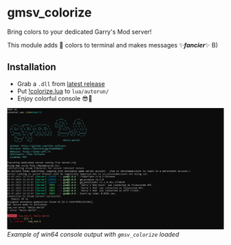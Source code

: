 # gmsv_colorize
Bring colors to your dedicated Garry's Mod server!

This module adds 🌈 colors to terminal and makes messages ✨***fancier***✨ B)

## Installation
* Grab a `.dll` from [latest release](https://github.com/Pika-Software/gmsv_colorize/releases)
* Put [!colorize.lua](/lua/autorun/!colorize.lua) to `lua/autorun/`
* Enjoy colorful console 😎🌈

![example](/screenshots/console_example.png)
*Example of win64 console output with `gmsv_colorize` loaded*
